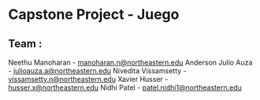 # Capstone Project - Juego

## Team : 
  Neethu Manoharan - manoharan.n@northeastern.edu
  Anderson Julio Auza - julioauza.a@northeastern.edu
  Nivedita Vissamsetty - vissamsetty.n@northeastern.edu
  Xavier Husser - husser.x@northeastern.edu
  Nidhi Patel - patel.nidhi1@northeastern.edu


